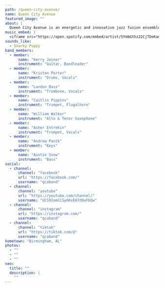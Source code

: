 ```yaml
---
path: /queen-city-avenue/
name: Queen City Avenue
featured_image: ""
about: |
  Queen City Avenue is an energetic and innovative jazz fusion ensemble from Birmingham, AL, leading the way with infectious grooves and richly textured arrangements showcased by their explosive live performances. Their debut album, "The Vibe Diatribe," is currently streaming on all platforms.
music_embed: |
  <iframe src="https://open.spotify.com/embed/artist/5YmbGthz22CjTDeKadWcaz" width="300" height="380" frameborder="0" allowtransparency="true" allow="encrypted-media"></iframe>
sounds_like:
  - Snarky Puppy
band_members:
  - member:
      name: "Kerry Joiner"
      instrument: "Guitar, Bandleader"
  - member:
      name: "Kristen Porter"
      instrument: "Drums, Vocals"
  - member:
      name: "Landon Bass"
      instrument: "Trombone, Vocals"
  - member:
      name: "Caitlin Pippins"
      instrument: "Trumpet, Flugalhorn"
  - member:
      name: "William Walker"
      instrument: "Alto & Tenor Saxophone"
  - member:
      name: "Asher Entrekin"
      instrument: "Trumpet, Vocals"
  - member:
      name: "Andrew Panik"
      instrument: "Keys"
  - member:
      name: "Austin Snow"
      instrument: "Bass"
social:
  - channel:
      channel: "facebook"
      url: "https://facebook.com/"
      username: "qcaband"
  - channel:
      channel: "youtube"
      url: "https://youtube.com/channel/"
      username: "UCS9IamCCSy6KxEH7d9uFbQw"
  - channel:
      channel: "instagram"
      url: "https://instagram.com/"
      username: "qcaband"
  - channel:
      channel: "tiktok"
      url: "https://tiktok.com/@"
      username: "qcaband"
hometown: "Birmingham, AL"
photos:
  - ""
  - ""
  - ""
seo:
  title: ""
  description: |
    ''
---
```

